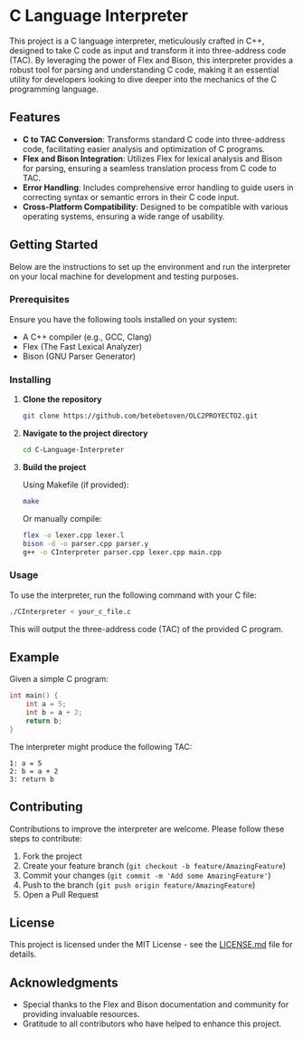 
# C Language Interpreter

This project is a C language interpreter, meticulously crafted in C++, designed to take C code as input and transform it into three-address code (TAC). By leveraging the power of Flex and Bison, this interpreter provides a robust tool for parsing and understanding C code, making it an essential utility for developers looking to dive deeper into the mechanics of the C programming language.

## Features

- **C to TAC Conversion**: Transforms standard C code into three-address code, facilitating easier analysis and optimization of C programs.
- **Flex and Bison Integration**: Utilizes Flex for lexical analysis and Bison for parsing, ensuring a seamless translation process from C code to TAC.
- **Error Handling**: Includes comprehensive error handling to guide users in correcting syntax or semantic errors in their C code input.
- **Cross-Platform Compatibility**: Designed to be compatible with various operating systems, ensuring a wide range of usability.

## Getting Started

Below are the instructions to set up the environment and run the interpreter on your local machine for development and testing purposes.

### Prerequisites

Ensure you have the following tools installed on your system:
- A C++ compiler (e.g., GCC, Clang)
- Flex (The Fast Lexical Analyzer)
- Bison (GNU Parser Generator)

### Installing

1. **Clone the repository**

   ```sh
   git clone https://github.com/betebetoven/OLC2PROYECTO2.git
   ```

2. **Navigate to the project directory**

   ```sh
   cd C-Language-Interpreter
   ```

3. **Build the project**

   Using Makefile (if provided):

   ```sh
   make
   ```

   Or manually compile:

   ```sh
   flex -o lexer.cpp lexer.l
   bison -d -o parser.cpp parser.y
   g++ -o CInterpreter parser.cpp lexer.cpp main.cpp
   ```

### Usage

To use the interpreter, run the following command with your C file:

```sh
./CInterpreter < your_c_file.c
```

This will output the three-address code (TAC) of the provided C program.

## Example

Given a simple C program:

```c
int main() {
    int a = 5;
    int b = a + 2;
    return b;
}
```

The interpreter might produce the following TAC:

```
1: a = 5
2: b = a + 2
3: return b
```

## Contributing

Contributions to improve the interpreter are welcome. Please follow these steps to contribute:

1. Fork the project
2. Create your feature branch (`git checkout -b feature/AmazingFeature`)
3. Commit your changes (`git commit -m 'Add some AmazingFeature'`)
4. Push to the branch (`git push origin feature/AmazingFeature`)
5. Open a Pull Request

## License

This project is licensed under the MIT License - see the [LICENSE.md](LICENSE) file for details.

## Acknowledgments

- Special thanks to the Flex and Bison documentation and community for providing invaluable resources.
- Gratitude to all contributors who have helped to enhance this project.
